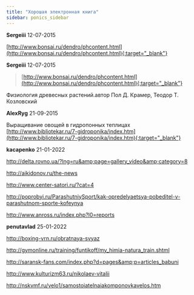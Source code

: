 ```yaml
---
title: "Хорошая электронная книга"
sidebar: ponics_sidebar
---
```


**Sergeiii** 12-07-2015

[http://www.bonsai.ru/dendro/phcontent.html](http://www.bonsai.ru/dendro/phcontent.html){:target="_blank"}


**Sergeiii** 12-07-2015

> [http://www.bonsai.ru/dendro/phcontent.html](http://www.bonsai.ru/dendro/phcontent.html){:target="_blank"}

Физиология древесных растений.автор Пол Д. Крамер, Теодор Т. Козловский


**AlexRyg** 21-09-2015

Выращивание овощей в гидропонных теплицах [http://www.bibliotekar.ru/7-gidroponika/index.htm](http://www.bibliotekar.ru/7-gidroponika/index.htm){:target="_blank"}


**kacapenko** 21-01-2022

http://delta.rovno.ua/?lng=ru&amp;page=gallery_video&amp;category=8

http://aikidonov.ru/the-news

http://www.center-satori.ru/?cat=4

http://poprobyi.ru/ParashutniySport/kak-opredelyaetsya-pobeditel-v-parashutnom-sporte-kofeynya

http://www.anross.ru/index.php?l0=reports


**penutavlad** 25-01-2022

http://boxing-vrn.ru/obratnaya-svyaz

http://gymonline.ru/training/funtikoff/my_himia-natura_train.shtml

http://saransk-fans.com/index.php?d=pages&amp;p=articles_babuni

http://www.kulturizm63.ru/nikolaev-vitalii

http://nskvmf.ru/velo1/samostoiatelnaiakomponovkavelos.htm


